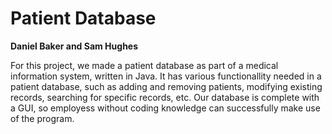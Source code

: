 # Patient Database
**Daniel Baker and Sam Hughes**

For this project, we made a patient database as part of a medical information system, written in Java. 
It has various functionallity needed in a patient database, such as adding and removing patients, modifying existing records, searching for specific records, etc. 
Our database is complete with a GUI, so employess without coding knowledge can successfully make use of the program. 
